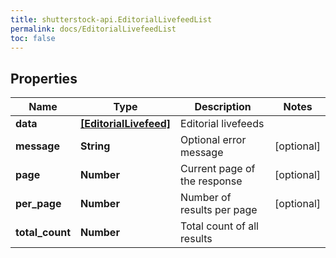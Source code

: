 ```yaml
---
title: shutterstock-api.EditorialLivefeedList
permalink: docs/EditorialLivefeedList
toc: false
---
```




## Properties

Name | Type | Description | Notes
------------ | ------------- | ------------- | -------------
**data** | [**[EditorialLivefeed]**](EditorialLivefeed) | Editorial livefeeds | 
**message** | **String** | Optional error message | [optional] 
**page** | **Number** | Current page of the response | [optional] 
**per_page** | **Number** | Number of results per page | [optional] 
**total_count** | **Number** | Total count of all results | 


